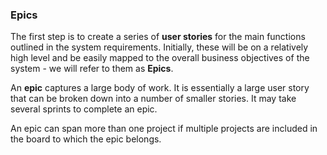 ### Epics

The first step is to create a series of **user stories** for the main functions outlined in the system requirements. Initially, these will be on a relatively high level and be easily mapped to the overall business objectives of the system - we will refer to them as **Epics**.

An **epic** captures a large body of work. It is essentially a large user story that can be broken down into a number of smaller stories. It may take several sprints to complete an epic.

An epic can span more than one project if multiple projects are included in the board to which the epic belongs.